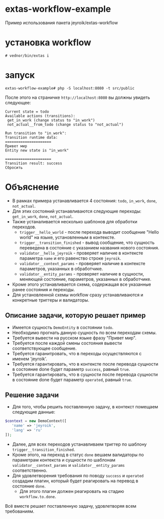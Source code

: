 # extas-workflow-example

Пример использования пакета jeyroik/extas-workflow

# установка workflow

`# vednor/bin/extas i`

# запуск

`extas-workflow-example# php -S localhost:8080 -t src/public`

После этого на страничке `http://localhost:8080` вы должны увидеть следующее:

```text
Current state = todo
Available actions (transitions):
 get_in_work (change status to "in_work")
 not_actual__from_todo (change status to "not_actual")

Run transition to "in_work":
Transition runtime data:
=====================
Привет мир
Entity new state is "in_work"

=====================
Transition result: success
Сбросить
```

# Объяснение

- В рамках примера устанавливается 4 состояния: `todo`, `in_work`, `done`, `not_actual`.
- Для этих состояний устанавливаются следующие переходы: `get_in_work`, `done`, `not_actual`.
- Также устаналивается несколько шаблонов для обработки переходов.
  - `trigger__hello_world` - после перехода выводит сообщение "Hello world" на языке, установленным в контексте.
  - `trigger__transition_finished` - вывод сообщение, что сущность переведена в состояние с указанием названия нового состояния.
  - `validator__hello_jeyroik` - проверяет наличие в контексте параметра `name` и его равенство строке `jeyroik`.
  - `validator__context_params` - проверяет наличие в контексте параметров, указанных в обработчике.
  - `validator__entity_params` - проверяет наличие в сущности, меняющей состояние, параметров, указанных в обработчике.
- Кроме этого устанавливается схема, содержащая все указанные ранее состояния и переходы.
- Для установленной схемы workflow сразу устанавливаются и конкретные триггеры и валидаторы.

## Описание задачи, которую решает пример

- Имеется сущность `DemoEntity` в состоянии `todo`.
- Необходимо прогнать данную сущность по всем переходам схемы.
- Требуется вывести на русском языке фразу "Привет мир".
- Требуется после каждой смены состояния вывести соответствующее сообщение.
- Требуется гаранитровать, что в переходы осуществляются с именем 'jeyroik'.
- Требуется гарантировать, что в контексте после перевода сущности в состояние done будет параметр `success`, равный `true`.
- Требуется гарантировать, что в сущности после перевода сущности в состояние done будет параметр `operated`, равный `true`.

## Решение задачи

- Для того, чтобы решить поставленную задачу, в контекст помещаем следующие данные:
 ```php
$context = new DemoContext([
    'name' => 'jeyroik',
    'lang' => 'ru'
]);
```

- Далее, для всех переходов устанавливаем триггер по шаблону `trigger__transition_finished`.
- Кроме этого, на переход в статус `done` вешаем валидаторы по параметрам контекста и сущности по шаблонам `validator__context_params` и `validator__entity_params` соответственно.
- Для удовлетворения требования по поводу `success` и `operated` создадим плагин, который будет реагировать на перевод в состояние `done`. 
  - Для этого плагин должен реагировать на стадию `workflow.to.done`.
  
Всё вместе решает поставленную задачу, удовлетворяя всем требованиям.